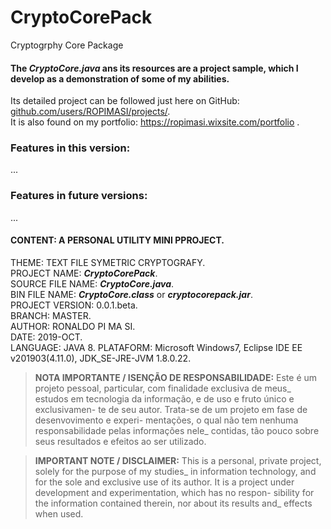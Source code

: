 ﻿# CryptoCorePack
Cryptogrphy Core Package  
  
#### The *CryptoCore.java* ans its resources are a project sample, which I develop as a demonstration of some of my abilities.  

<!-- Cryptogrphy Core Package: A personal utility project sample, which I develop to demonstrate my abilities. -->

Its detailed project can be followed just here on GitHub: [github.com/users/ROPIMASI/projects/](https://github.com/users/ROPIMASI/projects/).  
It is also found on my portfolio: https://ropimasi.wixsite.com/portfolio .  
  
  
### Features in this version:
...  
  
### Features in future versions:
...  
  
  
#### CONTENT: A PERSONAL UTILITY MINI PPROJECT.
THEME: TEXT FILE SYMETRIC CRYPTOGRAFY.  
PROJECT NAME: _**CryptoCorePack**_.  
SOURCE FILE NAME: _**CryptoCore.java**_.  
BIN FILE NAME: _**CryptoCore.class**_ or _**cryptocorepack.jar**_.  
PROJECT VERSION: 0.0.1.beta.  
BRANCH: MASTER.  
AUTHOR: RONALDO PI MA SI.  
DATE: 2019-OCT.  
LANGUAGE: JAVA 8. 
PLATAFORM: Microsoft Windows7, Eclipse IDE EE v201903(4.11.0), JDK_SE-JRE-JVM 1.8.0.22.  
  
>**NOTA IMPORTANTE / ISENÇÃO DE RESPONSABILIDADE:**
>Este é um projeto pessoal, particular, com finalidade exclusiva de meus_
estudos em tecnologia da informação, e de uso e fruto único e exclusivamen-
te de seu autor. Trata-se de um projeto em fase de desenvovimento e experi-
mentações, o qual não tem nenhuma responsabilidade pelas informações nele_
contidas, tão pouco sobre seus resultados e efeitos ao ser utilizado.  
  
>**IMPORTANT NOTE / DISCLAIMER:**
>This is a personal, private project, solely for the purpose of my studies_
in information technology, and for the sole and exclusive use of its author.
It is a project under development and experimentation, which has no respon-
sibility for the information contained therein, nor about its results and_
effects when used.  

